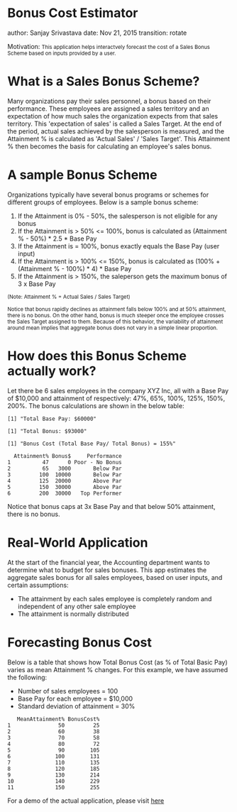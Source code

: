 Bonus Cost Estimator
========================================================
author: Sanjay Srivastava
date: Nov 21, 2015
transition: rotate

Motivation:
<small>
This application helps interactvely forecast the cost of a Sales Bonus Scheme based on inputs provided by a user.
</small>

What is a Sales Bonus Scheme?
========================================================
Many organizations pay their sales personnel, a bonus based on their performance. These employees are assigned a sales territory and an expectation of how much sales the organization expects from that sales territory. This 'expectation of sales' is called a Sales Target. At the end of the period, actual sales achieved by the salesperson is measured, and the Attainment % is calculated as 'Actual Sales' / 'Sales Target'. This Attainment % then becomes the basis for calculating an employee's sales bonus. 

A sample Bonus Scheme
========================================================
Organizations typically have several bonus programs or schemes for different groups of employees. Below is a sample bonus scheme:

1. If the Attainment is 0% - 50%, the salesperson is not eligible for any bonus
2. If the Attainment is > 50% <= 100%, bonus is calculated as (Attainment % - 50%) * 2.5 * Base Pay
3. If the Attainment is = 100%, bonus exactly equals the Base Pay (user input)
4. If the Attainment is > 100% <= 150%, bonus is calculated as (100% + (Attainment % - 100%) * 4) * Base Pay
5. If the Attainment is > 150%, the saleperson gets the maximum bonus of 3 x Base Pay

<small>
(Note: Attainment % = Actual Sales / Sales Target)

Notice that bonus rapidly declines as attainment falls below 100% and at 50% attainment, there is no bonus. On the other hand, bonus is much steeper once the employee crosses the Sales Target assigned to them. Because of this behavior, the variability of attainment around mean implies that aggregate bonus does not vary in a simple linear proportion. 
</small>

How does this Bonus Scheme actually work?
========================================================
Let there be 6 sales employees in the company XYZ Inc, all with a Base Pay of $10,000 and attainment of respectively: 47%, 65%, 100%, 125%, 150%, 200%. 
The bonus calculations are shown in the below table:


```
[1] "Total Base Pay: $60000"
```

```
[1] "Total Bonus: $93000"
```

```
[1] "Bonus Cost (Total Base Pay/ Total Bonus) = 155%"
```

```
  Attainment% Bonus$     Performance
1          47      0 Poor - No Bonus
2          65   3000       Below Par
3         100  10000       Below Par
4         125  20000       Above Par
5         150  30000       Above Par
6         200  30000   Top Performer
```

Notice that bonus caps at 3x Base Pay and that below 50% attainment, there is no bonus.


Real-World Application
========================================================
At the start of the financial year, the Accounting department wants to determine what to budget for sales bonuses. This app estimates the aggregate sales bonus for all sales employees, based on user inputs, and certain assumptions:

- The attainment by each sales employee is completely random and independent of any other sale employee
- The attainment is normally distributed



Forecasting Bonus Cost
========================================================
Below is a table that shows how Total Bonus Cost (as % of Total Basic Pay) varies as mean Attainment % changes. 
For this example, we have assumed the following:

- Number of sales employees = 100
- Base Pay for each employee = $10,000
- Standard deviation of attainment = 30%


```
   MeanAttainment% BonusCost%
1               50         25
2               60         38
3               70         58
4               80         72
5               90        105
6              100        131
7              110        135
8              120        185
9              130        214
10             140        229
11             150        255
```

For a demo of the actual application, please visit [here](https://mydataexperiments.shinyapps.io/Bonus_Cost_Estimator)
